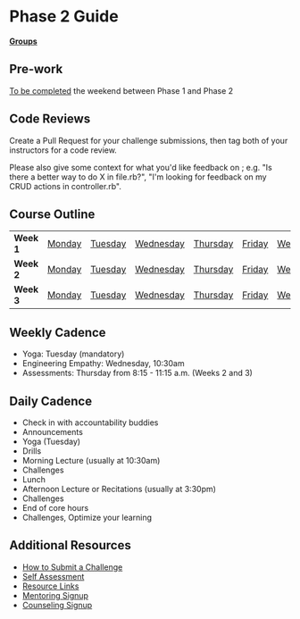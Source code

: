 # Phase 2 Guide

**[Groups](../../wiki/groups.md)**

## Pre-work

[To be completed](week-1/pre-work.md) the weekend between Phase 1 and Phase 2

## Code Reviews

Create a Pull Request for your challenge submissions, then tag both of your instructors for a code review. 

Please also give some context for what you'd like feedback on ; e.g. "Is there a better way to do X in file.rb?", "I'm looking for feedback on my CRUD actions in controller.rb".

## Course Outline

<table>
  <tr>
    <td><b>Week 1</b></td>
    <td><a href="week-1/monday.md">Monday</a></td>
    <td><a href="week-1/tuesday.md">Tuesday</td>
    <td><a href="week-1/wednesday.md">Wednesday</td>
    <td><a href="week-1/thursday.md">Thursday</td>
    <td><a href="week-1/friday.md">Friday</td>
    <td><a href="week-1/weekend.md">Weekend</td>
  </tr>
  <tr>
    <td><b>Week 2</b></td>
    <td><a href="week-2/monday.md">Monday</td>
    <td><a href="week-2/tuesday.md">Tuesday</td>
    <td><a href="week-2/wednesday.md">Wednesday</td>
    <td><a href="week-2/thursday.md">Thursday</td>
    <td><a href="week-2/friday.md">Friday</td>
    <td><a href="week-2/weekend.md">Weekend</td>
  </tr>
  <tr>
    <td><b>Week 3</b></td>
    <td><a href="week-3/monday.md">Monday</td>
    <td><a href="week-3/tuesday.md">Tuesday</td>
    <td><a href="week-3/wednesday.md">Wednesday</td>
    <td><a href="week-3/thursday.md">Thursday</td>
    <td><a href="week-3/friday.md">Friday</td>
    <td><a href="week-3/weekend.md">Weekend</td>
  </tr>
</table>


## Weekly Cadence

- Yoga: Tuesday (mandatory)
- Engineering Empathy: Wednesday, 10:30am
- Assessments: Thursday from 8:15 - 11:15 a.m. (Weeks 2 and 3)

## Daily Cadence

- Check in with accountability buddies
- Announcements
- Yoga (Tuesday)
- Drills
- Morning Lecture (usually at 10:30am)
- Challenges
- Lunch
- Afternoon Lecture or Recitations (usually at 3:30pm)
- Challenges
- End of core hours
- Challenges, Optimize your learning

## Additional Resources

- [How to Submit a Challenge](resources/how-to-submit.md)
- [Self Assessment](self-assessments/)
- [Resource Links](resources/)
- [Mentoring Signup](http://mentoring.devbootcamp.com/)  
- [Counseling Signup](resources/counseling_instructions.md)
